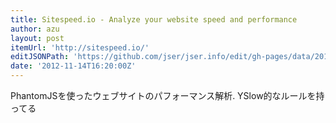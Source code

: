```yaml
---
title: Sitespeed.io - Analyze your website speed and performance
author: azu
layout: post
itemUrl: 'http://sitespeed.io/'
editJSONPath: 'https://github.com/jser/jser.info/edit/gh-pages/data/2012/11/index.json'
date: '2012-11-14T16:20:00Z'
---
```

PhantomJSを使ったウェブサイトのパフォーマンス解析. YSlow的なルールを持ってる
